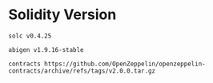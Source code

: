 # Solidity Version

```
solc v0.4.25
```

```
abigen v1.9.16-stable
```

```text
contracts https://github.com/OpenZeppelin/openzeppelin-contracts/archive/refs/tags/v2.0.0.tar.gz
```
